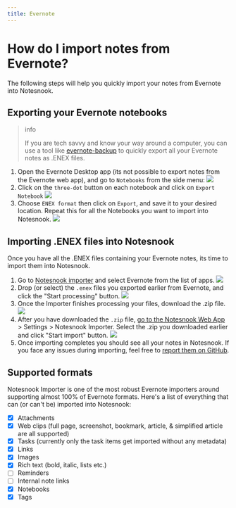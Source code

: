 ```yaml
---
title: Evernote
---
```


# How do I import notes from Evernote?

The following steps will help you quickly import your notes from Evernote into Notesnook.

## Exporting your Evernote notebooks

> info
>
> If you are tech savvy and know your way around a computer, you can use a tool like [evernote-backup](https://github.com/vzhd1701/evernote-backup) to quickly export all your Evernote notes as .ENEX files.

1. Open the Evernote Desktop app (its not possible to export notes from the Evernote web app), and go to `Notebooks` from the side menu:
   ![](/static/evernote-importer/1.png)
2. Click on the `three-dot` button on each notebook and click on `Export Notebook`
   ![](/static/evernote-importer/2.png)
3. Choose `ENEX format` then click on `Export`, and save it to your desired location. Repeat this for all the Notebooks you want to import into Notesnook.
   ![](/static/evernote-importer/3.png)

## Importing .ENEX files into Notesnook

Once you have all the .ENEX files containing your Evernote notes, its time to import them into Notesnook.

1. Go to [Notesnook importer](https://importer.notesnook.com) and select Evernote from the list of apps.
   ![](/static/evernote-importer/4.png)
2. Drop (or select) the `.enex` files you exported earlier from Evernote, and click the "Start processing" button.
   ![](/static/evernote-importer/5.png)
3. Once the Importer finishes processing your files, download the .zip file.
   ![](/static/import-ready.png)
4. After you have downloaded the `.zip` file, [go to the Notesnook Web App](https://app.notesnook.com/) > Settings > Notesnook Importer. Select the .zip you downloaded earlier and click "Start import" button.
   ![](/static/import-zip-app.png)
5. Once importing completes you should see all your notes in Notesnook. If you face any issues during importing, feel free to [report them on GitHub](https://github.com/streetwriters/notesnook-importer).

## Supported formats

Notesnook Importer is one of the most robust Evernote importers around supporting almost 100% of Evernote formats. Here's a list of everything that can (or can't be) imported into Notesnook:

- [x] Attachments
- [x] Web clips (full page, screenshot, bookmark, article, & simplified article are all supported)
- [x] Tasks (currently only the task items get imported without any metadata)
- [x] Links
- [x] Images
- [x] Rich text (bold, italic, lists etc.)
- [ ] Reminders
- [ ] Internal note links
- [x] Notebooks
- [x] Tags